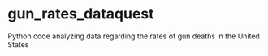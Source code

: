 # gun_rates_dataquest
Python code analyzing data regarding the rates of gun deaths in the United States
